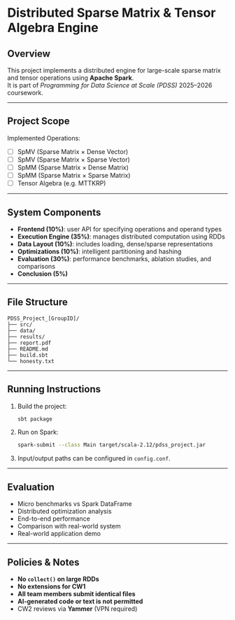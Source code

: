 # Distributed Sparse Matrix & Tensor Algebra Engine

## Overview
This project implements a distributed engine for large-scale sparse matrix and tensor operations using **Apache Spark**.  
It is part of *Programming for Data Science at Scale (PDSS)* 2025–2026 coursework.

---

## Project Scope
Implemented Operations:
- [ ] SpMV (Sparse Matrix × Dense Vector)
- [ ] SpMV (Sparse Matrix × Sparse Vector)
- [ ] SpMM (Sparse Matrix × Dense Matrix)
- [ ] SpMM (Sparse Matrix × Sparse Matrix)
- [ ] Tensor Algebra (e.g. MTTKRP)

---

## System Components
- **Frontend (10%)**: user API for specifying operations and operand types  
- **Execution Engine (35%)**: manages distributed computation using RDDs  
- **Data Layout (10%)**: includes loading, dense/sparse representations  
- **Optimizations (10%)**: intelligent partitioning and hashing  
- **Evaluation (30%)**: performance benchmarks, ablation studies, and comparisons  
- **Conclusion (5%)**

---

## File Structure
```
PDSS_Project_[GroupID]/
├── src/
├── data/
├── results/
├── report.pdf
├── README.md
├── build.sbt
└── honesty.txt
```

---

## Running Instructions
1. Build the project:
   ```bash
   sbt package
   ```
2. Run on Spark:
   ```bash
   spark-submit --class Main target/scala-2.12/pdss_project.jar
   ```
3. Input/output paths can be configured in `config.conf`.

---

## Evaluation
- Micro benchmarks vs Spark DataFrame
- Distributed optimization analysis
- End-to-end performance
- Comparison with real-world system
- Real-world application demo

---

## Policies & Notes
- **No `collect()` on large RDDs**
- **No extensions for CW1**
- **All team members submit identical files**
- **AI-generated code or text is not permitted**
- CW2 reviews via **Yammer** (VPN required)
